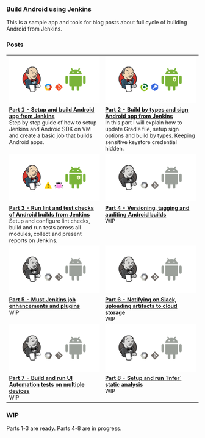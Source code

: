 ### Build Android using Jenkins

This is a sample app and tools for blog posts about full cycle of building Android from Jenkins.

### Posts

<table>
	<tr>
	    <td width="50%"><img width="100%" src="assets/jenkins-android.png"/></td>
	    <td width="50%"><img width="100%" src="assets/jenkins-android-types.png"/></td>
	</tr>
	<tr>
	    <td width="50%" valign="top"><a href="https://www.sromku.com/blog/build-android-jenkins"><strong>Part 1 - Setup and build Android app from Jenkins</strong></a><br/> Step by step guide of how to setup Jenkins and Android SDK on VM and create a basic job that builds Android apps.</td>
	    <td width="50%" valign="top"><a href="https://www.sromku.com/blog/build-android-jenkins-types"><strong>Part 2 - Build by types and sign Android app from Jenkins</strong></a><br/> In this part I will explain how to update Gradle file, setup sign options and build by types. Keeping sensitive keystore credential hidden.</td>
	</tr>
	<tr>
        <td width="50%"><img width="100%" src="assets/build-android-lint-tests.png"/></td>
        <td width="50%"><img width="100%" src="assets/build-android-wip.png"/></td>
    </tr>
    <tr>
        <td width="50%" valign="top"><a href="https://www.sromku.com/blog/build-android-jenkins"><strong>Part 3 - Run lint and test checks of Android builds from Jenkins</strong></a><br/> Setup and configure lint checks, build and run tests across all modules, collect and present reports on Jenkins.</td>
        <td width="50%" valign="top"><a href="#"><strong>Part 4 - Versioning, tagging and auditing Android builds</strong></a><br/> WIP</td>
    </tr>
    <tr>
        <td width="50%"><img width="100%" src="assets/build-android-wip.png"/></td>
        <td width="50%"><img width="100%" src="assets/build-android-wip.png"/></td>
    </tr>
    <tr>
        <td width="50%" valign="top"><a href="#"><strong>Part 5 - Must Jenkins job enhancements and plugins</strong></a><br/> WIP</td>
        <td width="50%" valign="top"><a href="#"><strong>Part 6 - Notifying on Slack, uploading artifacts to cloud storage</strong></a><br/> WIP</td>
    </tr>
    <tr>
        <td width="50%"><img width="100%" src="assets/build-android-wip.png"/></td>
        <td width="50%"><img width="100%" src="assets/build-android-wip.png"/></td>
    </tr>
    <tr>
        <td width="50%" valign="top"><a href="#"><strong>Part 7 - Build and run UI Automation tests on multiple devices</strong></a><br/> WIP</td>
        <td width="50%" valign="top"><a href="#"><strong>Part 8 - Setup and run `Infer` static analysis</strong></a><br/> WIP</td>
    </tr>
</table>

### WIP

Parts 1-3 are ready.
Parts 4-8 are in progress.
